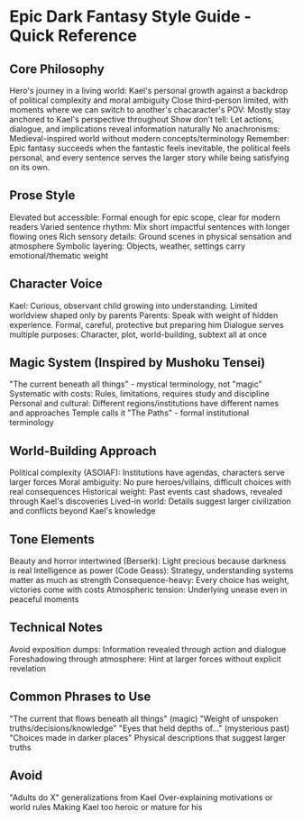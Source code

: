 # Epic Dark Fantasy Style Guide - Quick Reference

## Core Philosophy

Hero's journey in a living world: Kael's personal growth against a backdrop of political complexity and moral ambiguity
Close third-person limited, with moments where we can switch to another's chacaracter's POV: Mostly stay anchored to Kael's perspective throughout
Show don't tell: Let actions, dialogue, and implications reveal information naturally
No anachronisms: Medieval-inspired world without modern concepts/terminology
Remember: Epic fantasy succeeds when the fantastic feels inevitable, the political feels personal, and every sentence serves the larger story while being satisfying on its own.

## Prose Style

Elevated but accessible: Formal enough for epic scope, clear for modern readers
Varied sentence rhythm: Mix short impactful sentences with longer flowing ones
Rich sensory details: Ground scenes in physical sensation and atmosphere
Symbolic layering: Objects, weather, settings carry emotional/thematic weight

## Character Voice

Kael: Curious, observant child growing into understanding. Limited worldview shaped only by parents
Parents: Speak with weight of hidden experience. Formal, careful, protective but preparing him
Dialogue serves multiple purposes: Character, plot, world-building, subtext all at once

## Magic System (Inspired by Mushoku Tensei)

"The current beneath all things" - mystical terminology, not "magic"
Systematic with costs: Rules, limitations, requires study and discipline
Personal and cultural: Different regions/institutions have different names and approaches
Temple calls it "The Paths" - formal institutional terminology

## World-Building Approach

Political complexity (ASOIAF): Institutions have agendas, characters serve larger forces
Moral ambiguity: No pure heroes/villains, difficult choices with real consequences
Historical weight: Past events cast shadows, revealed through Kael's discoveries
Lived-in world: Details suggest larger civilization and conflicts beyond Kael's knowledge

## Tone Elements

Beauty and horror intertwined (Berserk): Light precious because darkness is real
Intelligence as power (Code Geass): Strategy, understanding systems matter as much as strength
Consequence-heavy: Every choice has weight, victories come with costs
Atmospheric tension: Underlying unease even in peaceful moments

## Technical Notes

Avoid exposition dumps: Information revealed through action and dialogue
Foreshadowing through atmosphere: Hint at larger forces without explicit revelation

## Common Phrases to Use

"The current that flows beneath all things" (magic)
"Weight of unspoken truths/decisions/knowledge"
"Eyes that held depths of..." (mysterious past)
"Choices made in darker places"
Physical descriptions that suggest larger truths

## Avoid

"Adults do X" generalizations from Kael
Over-explaining motivations or world rules
Making Kael too heroic or mature for his
